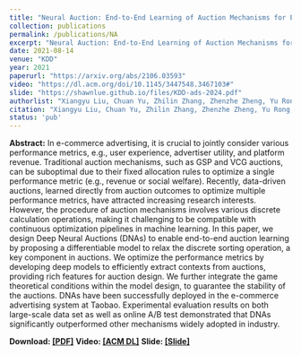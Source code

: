 ```yaml
---
title: "Neural Auction: End-to-End Learning of Auction Mechanisms for E-Commerce Advertising"
collection: publications
permalink: /publications/NA
excerpt: "Neural Auction: End-to-End Learning of Auction Mechanisms for E-Commerce Advertising"
date: 2021-08-14
venue: "KDD"
year: 2021
paperurl: "https://arxiv.org/abs/2106.03593"
video: "https://dl.acm.org/doi/10.1145/3447548.3467103#"
slide: "https://shawnlue.github.io/files/KDD-ads-2024.pdf"
authorlist: "Xiangyu Liu, Chuan Yu, Zhilin Zhang, Zhenzhe Zheng, Yu Rong, Hongtao Lv, Da Huo, Yiqing Wang, Dagui Chen, Jian Xu, Fan Wu, Guihai Chen, Xiaoqiang Zhu"
citation: "Xiangyu Liu, Chuan Yu, Zhilin Zhang, Zhenzhe Zheng, Yu Rong, Hongtao Lv, Da Huo, Yiqing Wang, Dagui Chen, Jian Xu, Fan Wu, Guihai Chen, Xiaoqiang Zhu. 2021. Neural Auction: End-to-End Learning of Auction Mechanisms for E-Commerce Advertising. In Proceedings of the 27th ACM SIGKDD Conference on Knowledge Discovery & Data Mining (KDD'21), Aug 14-18, 2021, Virtual Event, Singapore, 11 pages. https://dl.acm.org/doi/10.1145/3447548.3467103"
status: 'pub'
---
```

**Abstract:**
In e-commerce advertising, it is crucial to jointly consider various performance metrics, e.g., user experience, advertiser utility, and platform revenue. Traditional auction mechanisms, such as GSP and VCG auctions, can be suboptimal due to their fixed allocation rules to optimize a single performance metric (e.g., revenue or social welfare). Recently, data-driven auctions, learned directly from auction outcomes to optimize multiple performance metrics, have attracted increasing research interests. However, the procedure of auction mechanisms involves various discrete calculation operations, making it challenging to be compatible with continuous optimization pipelines in machine learning. In this paper, we design Deep Neural Auctions (DNAs) to enable end-to-end auction learning by proposing a differentiable model to relax the discrete sorting operation, a key component in auctions. We optimize the performance metrics by developing deep models to efficiently extract contexts from auctions, providing rich features for auction design. We further integrate the game theoretical conditions within the model design, to guarantee the stability of the auctions. DNAs have been successfully deployed in the e-commerce advertising system at Taobao. Experimental evaluation results on both large-scale data set as well as online A/B test demonstrated that DNAs significantly outperformed other mechanisms widely adopted in industry.

**Download: [[PDF]](https://arxiv.org/abs/2106.03593)**
**Video: [[ACM DL]](https://dl.acm.org/action/downloadSupplement?doi=10.1145%2F3447548.3467103&file=neural_auction_endtoend_learning_of-xiangyu_liu-chuan_yu-38958072-wB6A.mp4)**
**Slide: [[Slide]](https://shawnlue.github.io/files/KDD-ads-2024.pdf)**
